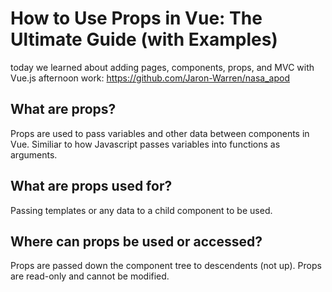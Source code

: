 # How to Use Props in Vue: The Ultimate Guide (with Examples)

today we learned about adding pages, components, props, and MVC with Vue.js afternoon work: https://github.com/Jaron-Warren/nasa_apod

## What are props?

Props are used to pass variables and other data between components in Vue. Similiar to how Javascript passes variables into functions as arguments.

## What are props used for?

Passing templates or any data to a child component to be used.

## Where can props be used or accessed?

Props are passed down the component tree to descendents (not up). Props are read-only and cannot be modified.
